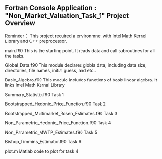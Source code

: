## Fortran Console Application : "Non_Market_Valuation_Task_1" Project Overview


Reminder： This project required a environmnet with Intel Math Kernel Library and C++ preprocessor.

main.f90
    This is the starting point. It reads data and call subroutines for all the tasks.

Global_Data.f90
    This module declares globla data, including data size, directories, file names, initial guess, and etc..

Basic_Algebra.f90
    This module includes functions of basic linear algebra. It links Intel Math Kernal Library

Summary_Statistic.f90
    Task 1

Bootstrapped_Hedonic_Price_Function.f90
    Task 2

Bootstrapped_Multimarket_Rosen_Estimates.f90
    Task 3

Non_Parametric_Hedonic_Price_Function.f90
    Task 4

Non_Parametric_MWTP_Estimates.f90
    Task 5

Bishop_Timmins_Estimator.f90
    Task 6

plot.m
    Matlab code to plot for task 4
